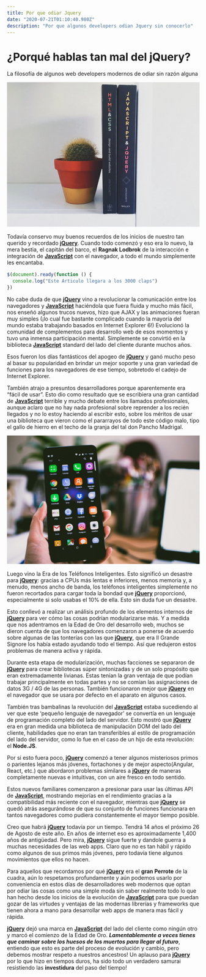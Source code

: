 ```yaml
---
title: Por que odiar Jquery
date: "2020-07-21T01:10:40.980Z"
description: "Por que algunos developers odian Jquery sin conocerlo"
---
```


# ¿Porqué hablas tan mal del jQuery?

La filosofía de algunos web developers modernos de odiar sin razón alguna

![Base of Jquery](./base-jquery.jpeg)

Todavía conservo muy buenos recuerdos de los inicios de nuestro tan querido y recordado [**jQuery**](https://jquery.com/). Cuando todo comenzó y eso era lo nuevo, la mera bestia, el capitán del barco, el **Ragnak Lodbrok** de la interacción e integración de [**JavaScript**](https://en.wikipedia.org/wiki/JavaScript) con el navegador, a todo el mundo simplemente les encantaba.

```js
$(document).ready(function () {
  console.log("Este Articulo llegara a los 3000 claps")
})
```

No cabe duda de que [**jQuery**](https://jquery.com/) vino a revolucionar la comunicación entre los navegadores y [**JavaScript**](https://en.wikipedia.org/wiki/JavaScript) haciéndola que fuera fluida y mucho más fácil, nos enseñó algunos trucos nuevos, hizo que AJAX y las animaciones fueran muy simples (¡lo cual fue bastante complicado cuando la mayoría del mundo estaba trabajando basados en Internet Explorer 6!) Evolucionó la comunidad de complementos para desarrollo web de esos momentos y tuvo una inmensa participación mental. Simplemente se convirtió en la biblioteca [**JavaScript**](https://en.wikipedia.org/wiki/JavaScript) standard del lado del cliente durante muchos años.

Esos fueron los días fantásticos del apogeo de [**jQuery**](https://jquery.com/) y ganó mucho peso al basar su popularidad en brindar un mejor soporte y una gran variedad de funciones para los navegadores de ese tiempo, sobretodo el cadejo de Internet Explorer.

También atrajo a presuntos desarrolladores porque aparentemente era “fácil de usar”. Esto dio como resultado que se escribiera una gran cantidad de [**JavaScript**](https://en.wikipedia.org/wiki/JavaScript) terrible y mucho debate entre los llamados profesionales, aunque aclaro que no hay nada profesional sobre reprender a los recién llegados y no lo estoy haciendo al escribir esto, sobre los méritos de usar una biblioteca que vieron como el pararrayos de todo este código malo, tipo el gallo de hierro en el techo de la granja del tal don Pancho Madrigal.

![Phone Image](./phone.jpeg)

Luego vino la Era de los Teléfonos Inteligentes. Esto significó un desastre para [**jQuery**](https://jquery.com/): gracias a CPUs más lentas e inferiores, menos memoria y, a menudo, menos ancho de banda, los teléfonos inteligentes simplemente no fueron recortados para cargar toda la bondad que [**jQuery**](https://jquery.com/) proporcionó, especialmente si solo usabas el 10% de ella. Esto sin duda fue un desastre.

Esto conllevó a realizar un análisis profundo de los elementos internos de [**jQuery**](https://jquery.com/) para ver cómo las cosas podrían modularizarse más. Y a medida que nos adentramos en la Edad de Oro del desarrollo web, muchos se dieron cuenta de que los navegadores comenzaron a ponerse de acuerdo sobre algunas de las tonterías con las que [**jQuery**](https://jquery.com/), que era Il Grande Signore los había estado ayudando todo el tiempo. Así que redujeron estos problemas de manera activa y rápida.

Durante esta etapa de modularización, muchas facciones se separaron de [**jQuery**](https://jquery.com/) para crear bibliotecas súper sintonizadas y de un solo propósito que eran extremadamente livianas. Estas tenían la gran ventaja de que podían trabajar principalmente en todas partes y no se comían las asignaciones de datos 3G / 4G de las personas. También funcionaron mejor que [**jQuery**](https://jquery.com/) en el navegador que se usara por defecto en el aparato en algunos casos.

También tras bambalinas la revolución del [**JavaScript**](https://en.wikipedia.org/wiki/JavaScript) estaba sucediendo al ver que este ‘pequeño lenguaje de navegador’ se convertía en un lenguaje de programación completo del lado del servidor. Esto mostró que [**jQuery**](https://jquery.com/) era en gran medida una biblioteca de manipulación DOM del lado del cliente, habilidades que no eran tan transferibles al estilo de programación del lado del servidor, como lo fue en el caso de un hijo de esta revolución: el **Node.JS**.

Por si esto fuera poco, [**jQuery**](https://jquery.com/) comenzó a tener algunos misteriosos primos o parientes lejanos más jóvenes, fortachones y de mejor aspecto(Angular, React, etc.) que abordaron problemas similares a [**jQuery**](https://jquery.com/) de maneras completamente nuevas e intuitivas, con un aire fresco en todo sentido.

Estos nuevos familiares comenzaron a presionar para usar las últimas API de [**JavaScript**](https://en.wikipedia.org/wiki/JavaScript), mostrando mejorías en el rendimiento gracias a la compatibilidad más reciente con el navegador, mientras que [**jQuery**](https://jquery.com/) se quedó atrás asegurándose de que su conjunto de funciones funcionara en tantos navegadores como pudiera constantemente el mayor tiempo posible.

Creo que habrá [**jQuery**](https://jquery.com/) todavía por un tiempo. Tendrá 14 años el próximo 26 de Agosto de este año. En años de internet eso es aproximadamente 1,400 años de antigüedad. Pero mira, [**jQuery**](https://jquery.com/) sigue fuerte y dandole guerra a muchas necesidades de las web apps. Claro que no es tan hábil y rápido como algunos de sus primos más jóvenes, pero todavía tiene algunos movimientos que ellos no hacen.

Para aquellos que recordamos por qué [**jQuery**](https://jquery.com/) era el **gran Perrote** de la cuadra, aún lo respetamos profundamente y aún podemos usarlo por conveniencia en estos días de desarrolladores web modernos que optan por odiar las cosas como una simple moda sin saber realmente todo lo que han hecho desde los inicios de la evolución de [**JavaScript**](https://en.wikipedia.org/wiki/JavaScript) para que puedan gozar de las virtudes y ventajas de las modernas librerías y frameworks que tienen ahora a mano para desarrollar web apps de manera mas fácil y rápida.

[**jQuery**](https://jquery.com/) dejó una marca en [**JavaScript**](https://en.wikipedia.org/wiki/JavaScript) del lado del cliente como ningún otro y marcó el comienzo de la Edad de Oro. **_Lamentablemente a veces tienes que caminar sobre los huesos de los muertos para llegar al futuro_**, entiendo que esto es parte del proceso de evolución y cambio, pero debemos mostrar respeto a nuestros ancestros! Un aplauso para [**jQuery**](https://jquery.com/) por lo que hizo en tiempos duros, ha sido todo un verdadero samurai resistiendo las **investidura** del paso del tiempo!
